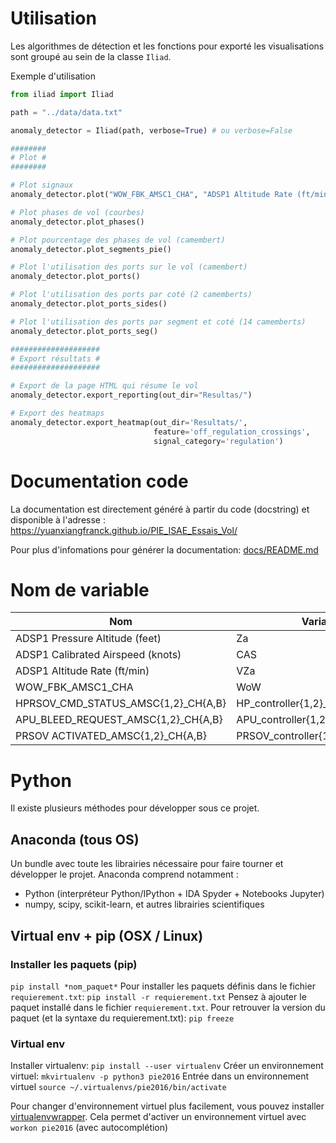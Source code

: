 # Utilisation

Les algorithmes de détection et les fonctions pour exporté les visualisations sont groupé au sein de la classe `Iliad`.

Exemple d'utilisation

```python
from iliad import Iliad

path = "../data/data.txt"

anomaly_detector = Iliad(path, verbose=True) # ou verbose=False

########
# Plot #
########

# Plot signaux
anomaly_detector.plot("WOW_FBK_AMSC1_CHA", "ADSP1 Altitude Rate (ft/min)") # La fonction accepte autant d'argument que de signaux à tracer

# Plot phases de vol (courbes)
anomaly_detector.plot_phases()

# Plot pourcentage des phases de vol (camembert)
anomaly_detector.plot_segments_pie()

# Plot l'utilisation des ports sur le vol (camembert)
anomaly_detector.plot_ports()

# Plot l'utilisation des ports par coté (2 camemberts)
anomaly_detector.plot_ports_sides()

# Plot l'utilisation des ports par segment et coté (14 camemberts)
anomaly_detector.plot_ports_seg()

####################
# Export résultats #
####################

# Export de la page HTML qui résume le vol
anomaly_detector.export_reporting(out_dir="Resultas/")

# Export des heatmaps
anomaly_detector.export_heatmap(out_dir='Resultats/',
                                feature='off_regulation_crossings',
                                signal_category='regulation')
```

# Documentation code

La documentation est directement généré à partir du code (docstring) et disponible à l'adresse : https://yuanxiangfranck.github.io/PIE_ISAE_Essais_Vol/

Pour plus d'infomations pour générer la documentation: [docs/README.md](https://github.com/YuanxiangFranck/PIE_ISAE_Essais_Vol/blob/master/docs/README.md)

# Nom de variable

| Nom                                 | Variable                          | Unité  |
| ----------------------------------- | --------------------------------- | ------ |
| ADSP1 Pressure Altitude (feet)      | Za                                | ft     |
| ADSP1 Calibrated Airspeed (knots)   | CAS                               | kts    |
| ADSP1 Altitude Rate (ft/min)        | VZa                               | ft/min |
| WOW_FBK_AMSC1_CHA                   | WoW                               | bool   |
| HPRSOV_CMD_STATUS_AMSC{1,2}_CH{A,B} | HP_controller{1,2}_ch{A,B}_cmd    | bool   |
| APU_BLEED_REQUEST_AMSC{1,2}_CH{A,B} | APU_controller{1,2}_ch{A,B}_cmd   | bool   |
| PRSOV ACTIVATED_AMSC{1,2}_CH{A,B}   | PRSOV_controller{1,2}_ch{A,B}_cmd | bool   |

# Python

Il existe plusieurs méthodes pour développer sous ce projet.

## Anaconda (tous OS)

Un bundle avec toute les librairies nécessaire pour faire tourner et développer le projet.
Anaconda comprend notamment :
* Python (interpréteur Python/IPython + IDA Spyder + Notebooks Jupyter)
* numpy, scipy, scikit-learn, et autres librairies scientifiques

## Virtual env + pip (OSX / Linux)

### Installer les paquets (pip)

`pip install *nom_paquet*`
Pour installer les paquets définis dans le fichier `requierement.txt`: `pip install -r requierement.txt`
Pensez à ajouter le paquet installé dans le fichier `requierement.txt`.
Pour retrouver la version du paquet (et la syntaxe du requierement.txt): `pip freeze`

### Virtual env

Installer virtualenv: `pip install --user virtualenv`
Créer un environnement virtuel: `mkvirtualenv -p python3 pie2016`
Entrée dans un environnement virtuel `source ~/.virtualenvs/pie2016/bin/activate`

Pour changer d'environnement virtuel plus facilement, vous pouvez installer [virtualenvwrapper](https://virtualenvwrapper.readthedocs.io/en/latest/). Cela permet d'activer un environnement virtuel avec `workon pie2016` (avec autocomplétion)
